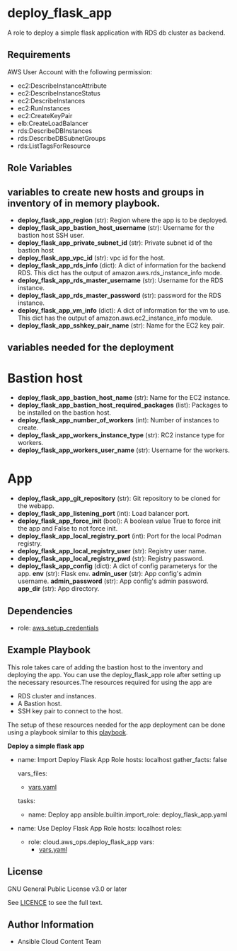 deploy_flask_app
==================

A role to deploy a simple flask application with RDS db cluster as backend.

Requirements
------------

AWS User Account with the following permission:

* ec2:DescribeInstanceAttribute
* ec2:DescribeInstanceStatus
* ec2:DescribeInstances
* ec2:RunInstances
* ec2:CreateKeyPair
* elb:CreateLoadBalancer
* rds:DescribeDBInstances
* rds:DescribeDBSubnetGroups
* rds:ListTagsForResource

Role Variables
--------------

## variables to create new hosts and groups in inventory of in memory playbook.

* **deploy_flask_app_region** (str): Region where the app is to be deployed.
* **deploy_flask_app_bastion_host_username** (str): Username for the bastion host SSH user.
* **deploy_flask_app_private_subnet_id** (str): Private subnet id of the bastion host
* **deploy_flask_app_vpc_id** (str): vpc id for the host.
* **deploy_flask_app_rds_info** (dict): A dict of information for the backend RDS. This dict has the output of amazon.aws.rds_instance_info mode.
* **deploy_flask_app_rds_master_username** (str): Username for the RDS instance.
* **deploy_flask_app_rds_master_password** (str): password for the RDS instance.
* **deploy_flask_app_vm_info** (dict): A dict of information for the vm to use. This dict has the output of amazon.aws.ec2_instance_info module.
* **deploy_flask_app_sshkey_pair_name** (str): Name for the EC2 key pair.

## variables needed for the deployment

# Bastion host
* **deploy_flask_app_bastion_host_name** (str): Name for the EC2 instance.
* **deploy_flask_app_bastion_host_required_packages** (list): Packages to be installed on the bastion host.
* **deploy_flask_app_number_of_workers** (int): Number of instances to create.
* **deploy_flask_app_workers_instance_type** (str): RC2 instance type for workers.
* **deploy_flask_app_workers_user_name** (str): Username for the workers.

# App
* **deploy_flask_app_git_repository** (str): Git repository to be cloned for the webapp.
* **deploy_flask_app_listening_port** (int): Load balancer port.
* **deploy_flask_app_force_init** (bool): A boolean value True to force init the app and False to not force init.
* **deploy_flask_app_local_registry_port** (int): Port for the local Podman registry.
* **deploy_flask_app_local_registry_user** (str): Registry user name.
* **deploy_flask_app_local_registry_pwd** (str): Registry password.
* **deploy_flask_app_config** (dict): A dict of config parameterys for the app.
    **env** (str): Flask env.
    **admin_user** (str): App config's admin username.
    **admin_password** (str): App config's admin password.
    **app_dir** (str): App directory.

Dependencies
------------

- role: [aws_setup_credentials](../aws_setup_credentials/README.md)

Example Playbook
----------------

This role takes care of adding the bastion host to the inventory and deploying the app. You can use the deploy_flask_app role after setting up the necessary resources.The resources required for using the app are

* RDS cluster and instances.
* A Bastion host.
* SSH key pair to connect to the host.

The setup of these resources needed for the app deployment can be done using a playbook similar to this [playbook](https://github.com/ansible-collections/cloud.aws_ops/playbooks/webapp/tasks/create.yaml).

**Deploy a simple flask app**

- name: Import Deploy Flask App Role
  hosts: localhost
  gather_facts: false

  vars_files:
    - [vars.yaml](https://github.com/ansible-collections/cloud.aws_ops/playbooks/webapp/vars/main.yaml)

  tasks:
    - name: Deploy app
      ansible.builtin.import_role: deploy_flask_app.yaml

- name: Use Deploy Flask App Role
  hosts: localhost
  roles:
    - role: cloud.aws_ops.deploy_flask_app
      vars:
        - [vars.yaml](https://github.com/ansible-collections/cloud.aws_ops/playbooks/webapp/vars/main.yaml)


License
-------

GNU General Public License v3.0 or later

See [LICENCE](https://github.com/ansible-collections/cloud.aws_ops/blob/main/LICENSE) to see the full text.

Author Information
------------------

- Ansible Cloud Content Team

